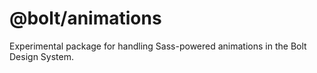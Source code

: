 # @bolt/animations

Experimental package for handling Sass-powered animations in the Bolt Design System.

